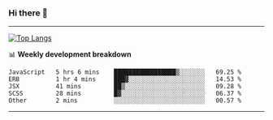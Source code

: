 ### Hi there 👋

-------
[![Top Langs](https://github-readme-stats.vercel.app/api/top-langs/?username=ashish-r)](https://github.com/anuraghazra/github-readme-stats)

📊 **Weekly development breakdown**
<!--START_SECTION:waka-->
```text
JavaScript   5 hrs 6 mins    █████████████████▒░░░░░░░   69.25 % 
ERB          1 hr 4 mins     ███▓░░░░░░░░░░░░░░░░░░░░░   14.53 % 
JSX          41 mins         ██▒░░░░░░░░░░░░░░░░░░░░░░   09.28 % 
SCSS         28 mins         █▓░░░░░░░░░░░░░░░░░░░░░░░   06.37 % 
Other        2 mins          ░░░░░░░░░░░░░░░░░░░░░░░░░   00.57 % 
```
<!--END_SECTION:waka-->
-------

<!--
**ashish-r/ashish-r** is a ✨ _special_ ✨ repository because its `README.md` (this file) appears on your GitHub profile.

Here are some ideas to get you started:

- 🔭 I’m currently working on ...
- 🌱 I’m currently learning ...
- 👯 I’m looking to collaborate on ...
- 🤔 I’m looking for help with ...
- 💬 Ask me about ...
- 📫 How to reach me: ...
- 😄 Pronouns: ...
- ⚡ Fun fact: ...
-->
